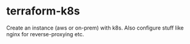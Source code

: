# terraform-k8s
Create an instance (aws or on-prem) with k8s.  Also configure stuff like nginx for reverse-proxying etc.
